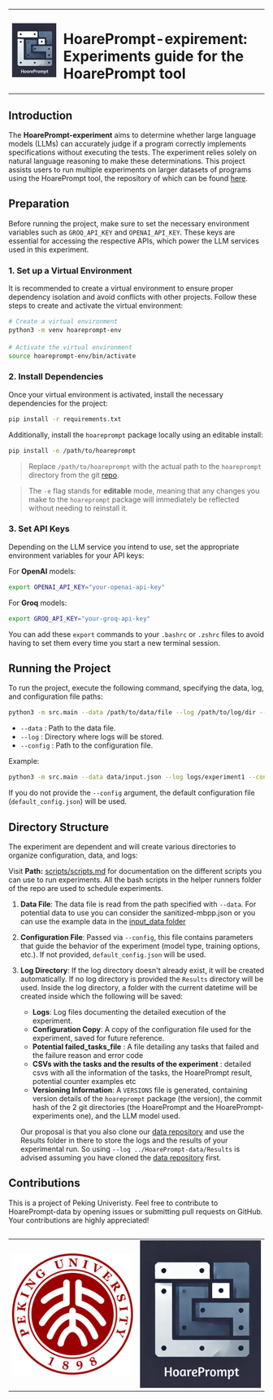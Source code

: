 
<table>
  <tr>
    <td style="width: 20%; text-align: center;">
      <img src="./assets/HoarePrompt_logo.png" alt="HoarePrompt Logo" width="100"/>
    </td>
    <td style="width: 80%; text-align: left;">
      <h1>HoarePrompt-expirement: Experiments guide for the HoarePrompt tool</h1>
    </td>
  </tr>
</table>

## Introduction

The **HoarePrompt-experiment** aims to determine whether large language models (LLMs) can accurately judge if a program correctly implements specifications without executing the tests. The experiment relies solely on natural language reasoning to make these determinations. This project assists users to run multiple experiments on larger datasets of programs using the HoarePrompt tool, the repository of which can be found [here](https://github.com/msv-lab/HoarePrompt).


## Preparation

Before running the project, make sure to set the necessary environment variables such as `GROQ_API_KEY` and `OPENAI_API_KEY`. These keys are essential for accessing the respective APIs, which power the LLM services used in this experiment.

### 1. Set up a Virtual Environment

It is recommended to create a virtual environment to ensure proper dependency isolation and avoid conflicts with other projects. Follow these steps to create and activate the virtual environment:

```bash
# Create a virtual environment
python3 -m venv hoareprompt-env

# Activate the virtual environment
source hoareprompt-env/bin/activate
```

### 2. Install Dependencies

Once your virtual environment is activated, install the necessary dependencies for the project:

```bash
pip install -r requirements.txt
```

Additionally, install the `hoareprompt` package locally using an editable install:

```bash
pip install -e /path/to/hoareprompt
```

> Replace `/path/to/hoareprompt` with the actual path to the `hoareprompt` directory from the git  [repo](https://github.com/msv-lab/HoarePrompt).
  
> The `-e` flag stands for **editable** mode, meaning that any changes you make to the `hoareprompt` package will immediately be reflected without needing to reinstall it.

### 3. Set API Keys

Depending on the LLM service you intend to use, set the appropriate environment variables for your API keys:

For **OpenAI** models:
```bash
export OPENAI_API_KEY="your-openai-api-key"
```

For **Groq** models:
```bash
export GROQ_API_KEY="your-groq-api-key"
```

You can add these `export` commands to your `.bashrc` or `.zshrc` files to avoid having to set them every time you start a new terminal session.

## Running the Project

To run the project, execute the following command, specifying the data, log, and configuration file paths:

```bash
python3 -m src.main --data /path/to/data/file --log /path/to/log/dir --config /path/to/config/file
```

- `--data` : Path to the data file.
- `--log` : Directory where logs will be stored.
- `--config` : Path to the configuration file.

Example:
```bash
python3 -m src.main --data data/input.json --log logs/experiment1 --config configs/custom_config.json
```

If you do not provide the `--config` argument, the default configuration file (`default_config.json`) will be used.

## Directory Structure

The experiment are dependent and will create various directories to organize configuration, data, and logs:

Visit **Path:** [scripts/scripts.md](scripts/scripts.md) for documentation on the different scripts you can use to run experiments.
All the bash scripts in the helper runners folder of the repo are used to schedule experiments.

1. **Data File**: The data file  is read from the path specified with `--data`. For potential data to use you can consider the sanitized-mbpp.json or you can use the example data in the [input_data folder](./input_data)

2. **Configuration File**: Passed via `--config`, this file contains parameters that guide the behavior of the experiment (model type, training options, etc.). If not provided, `default_config.json` will be used.
3. **Log Directory**: If the log directory doesn't already exist, it will be created automatically. If no log directory is provided the `Results` directory will be used. Inside the log directory, a folder with the current datetime will be created inside which the following will be saved:
    - **Logs**: Log files documenting the detailed execution of the experiment.
    - **Configuration Copy**: A copy of the configuration file used for the experiment, saved for future reference.
    - **Potential failed_tasks_file** : A file detailing any tasks that failed and the failure reason and error code
    - **CSVs with the tasks and the results of the experiment** : detailed csvs with all the information of the tasks, the HoarePrompt result, potential counter examples etc
    - **Versioning Information**: A `VERSIONS` file is generated, containing version details of the `hoareprompt` package (the version), the commit hash of the 2 git directories (the HoarePrompt and the HoarePrompt-experiments one), and the LLM model used.

    Our proposal is that you also clone our [data repository](https://github.com/msv-lab/HoarePrompt-data) and use the Results folder in there to store the logs and the results of your experimental run. So using  `--log ../HoarePrompt-data/Results` is advised assuming you have cloned the [data repository](https://github.com/msv-lab/HoarePrompt-data) first.


## Contributions
This is a project of Peking Univeristy. Feel free to contribute to HoarePrompt-data by opening issues or submitting pull requests on GitHub. Your contributions are highly appreciated!

<div style="display: flex; justify-content: center;">
  <table style="table-layout: fixed; text-align: center;">
    <tr>
      <td style="width: 50%; text-align: center;">
        <img src="./assets/PKU.png" alt="Image 1" width="300"/>
      </td>
      <td style="width: 50%; text-align: center;">
        <img src="./assets/HoarePrompt_logo.png" alt="Image 2" width="300"/>
      </td>
    </tr>
  </table>
</div>